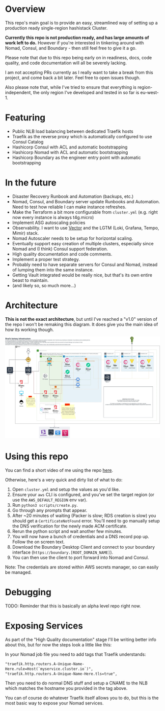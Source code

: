 # Overview

This repo's main goal is to provide an easy, streamlined way of setting up a production ready single-region hashistack Cluster.

**Currently this repo is not production ready, and has large amounts of work left to do.** However if you're interested
in tinkering around with Nomad, Consul, and Boundary - then still feel free to give it a go.

Please note that due to this repo being early on in readiness, docs, code quality, and code documentation will all be severely lacking.

I am not accepting PRs currently as I really want to take a break from this project, and come back a bit later. Feel free to open issues though.

Also please note that, while I've tried to ensure that everything is region-independent, the only region I've developed and tested in so far is eu-west-1.

# Featuring

- Public NLB load balancing between dedicated Traefik hosts
- Traefik as the reverse proxy which is automatically configured to use Consul Catalog
- Hashicorp Consul with ACL and automatic bootstrapping
- Hashicorp Nomad with ACL and automatic bootstrapping
- Hashicorp Boundary as the engineer entry point with automatic bootstrapping

# In the future

- Disaster Recovery Runbook and Automation (backups, etc.)
- Nomad, Consul, and Boundary server update Runbooks and Automation. Need to test how reliable I can make instance refreshes.
- Make the Terraform a bit more configurable from `cluster.yml` (e.g. right now every instance is always t4g.micro)
- Implement ASG autoscaling policies
- Observability. I want to use [Vector](https://vector.dev) and the LGTM (Loki, Grafana, Tempo, Mimir) stack.
- Nomad Autoscaler needs to be setup for horizontal scaling.
- Eventually support easy creation of multiple clusters, especially since Nomad and (I think) Consul support federation.
- High quality documentation and code comments.
- Implement a proper test strategy.
- Probably need to have separate servers for Consul and Nomad, instead of lumping them into the same instance.
- Getting Vault integrated would be really nice, but that's its own entire beast to maintain.
- (and likely so, so much more...)

# Architecture

**This is not the exact architecture**, but until I've reached a "v1.0" version of the repo I won't be remaking this diagram. It does give you the main idea of how its working though.

![infra diagram](docs/infra.jpg)

# Using this repo

You can find a short video of me using the repo [here]().

Otherwise, here's a very quick and dirty list of what to do:

1. Open `cluster.yml` and setup the values as you'd like.
2. Ensure your `aws` CLI is configured, and you've set the target region (or use the `AWS_DEFAULT_REGION` env var).
3. Run `python3 scripts/create.py`.
4. Go through any prompts that appear.
5. After ~20 minutes of waiting (Packer is slow; RDS creation is slow) you should get a `CertificateNotFound` error. You'll need to go manually setup the DNS verification for the newly made ACM certificate.
6. Rerun the python script and wait another few minutes.
7. You will now have a bunch of credentials and a DNS record pop up. Follow the on screen text.
8. Download the Boundary Desktop Client and connect to your boundary interface (`https://boundary.[ROOT_DOMAIN_NAME]`).
9. You can then use the client to port forward into Nomad and Consul.

Note: The credentials are stored within AWS secrets manager, so can easily be managed.

# Debugging

TODO: Reminder that this is basically an alpha level repo right now.

# Exposing Services

As part of the "High Quality documentation" stage I'll be writing better info about this, but for now the steps look a little like this:

In your Nomad job file you need to add tags that Traefik understands:

```
"traefik.http.routers.A-Unique-Name-Here.rule=Host(`myservice.cluster.io`)",
"traefik.http.routers.A-Unique-Name-Here.tls=true",
```

Then you need to do normal DNS stuff and setup a CNAME to the NLB which matches the hostname you provided in the tag above.

You can of course do whatever Traefik itself allows you to do, but this is the most basic way to expose your Nomad services.
